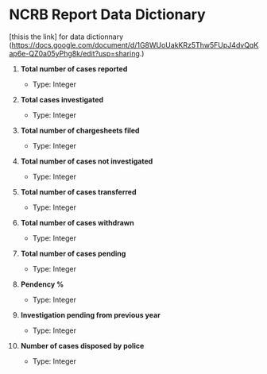 # NCRB Report Data Dictionary
[thisis the link] for data dictionnary (https://docs.google.com/document/d/1G8WUoUakKRz5Thw5FUpJ4dvQqKap6e-QZ0a05yPhg8k/edit?usp=sharing.)

1. **Total number of cases reported**
   - Type: Integer

2. **Total cases investigated**
   - Type: Integer

3. **Total number of chargesheets filed**
   - Type: Integer

4. **Total number of cases not investigated**
   - Type: Integer

5. **Total number of cases transferred**
   - Type: Integer

6. **Total number of cases withdrawn**
   - Type: Integer

7. **Total number of cases pending**
   - Type: Integer

8. **Pendency %**
   - Type: Integer

9. **Investigation pending from previous year**
   - Type: Integer

10. **Number of cases disposed by police**
    - Type: Integer

